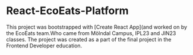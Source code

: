 # React-EcoEats-Platform
This project was bootstrapped with [Create React App](and worked on by the EcoEats team.Who came from Mölndal Campus, IPL23 and JIN23 classes. The project was created as a part of the final project in the Frontend Developer education.
